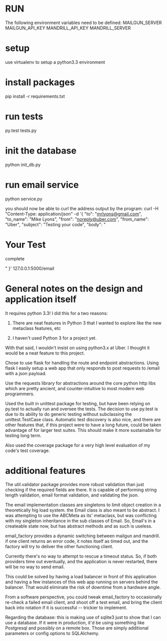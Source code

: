 # RUN
The following environment variables need to be defined:
    MAILGUN_SERVER
    MAILGUN_API_KEY
    MANDRILL_API_KEY
    MANDRILL_SERVER

# setup
use virtualenv to setup a python3.3 environment

# install packages
pip install -r requirements.txt

# run tests
py.test tests.py

# init the database
python init_db.py

# run email service
python service.py

you should now be able to curl the address output by the program:
    curl -H "Content-Type: application/json" -d '{ "to": "mrlyons@gmail.com", "to_name": "Mike Lyons", "from": "noreply@uber.com", "from_name": "Uber", "subject": "Testing your code", "body": "<h1>Your Test</h1><p>complete</p>" }' 127.0.0.1:5000/email

# General notes on the design and application itself

It requires python 3.3! I did this for a two reasons:
  1. There are neat features in Python 3 that I wanted to
     explore like the new metaclass features, etc

  2. I haven't used Python 3 for a project yet.

  With that said, I wouldn't insist on using python3.x at Uber. I
  thought it would be a neat feature to this project.

Chose to use flask for handling the route and endpoint abstractions.
Using flask I easily setup a web app that only responds to post requests
to /email with a json payload.

Use the requests library for abstractions around the core python http libs
which are pretty ancient, and counter-intuitive to most modern web programmers.

Used the built in unittest package for testing, but have been relying on
py.test to actually run and oversee the tests. The decision to use
py.test is due to its ability to do generic testing without subclassing
the unittest.TestCase class. Automatic test discovery is also nice, and there
are other features that, if this project were to have a long future, could be
taken advantage of for larger test suites. This should make it more sustainable
for testing long term.

Also used the coverage package for a very high level evaluation of my code's
test coverage.

# additional features
The util.validator package provides more robust validation than just checking
if the required fields are there. It is capable of performing string length
validation, email format validation, and validating the json.

The email implementation classes are singletons to limit object creation in a
theoretically hig load system. the Email class is also meant to be abstract. I was
attempting to use the ABCMeta as its' metaclass, but was conflicting with my singleton
inheritance in the sub classes of Email. So, Email's in a createable state now, but
has abstract methods and as such is useless.

email_factory provides a dynamic switching between mailgun and mandrill. if one
client returns an error code, it notes itself as timed out, and the factory will
try to deliver the other functioning client.

Currently there's no way to attempt to rescue a timeout status. So, if both providers
time out eventually, and the application is never restarted, there will be no way to
send email.

This could be solved by having a load balancer in front of this application
and having a few instances of this web app running on servers behind the balancer. That
would eliminate the risk of downtime from a hardware angle.

From a software perspective, you could tweak email_factory to occasionally re-check a failed
email client, and shoot off a test email, and bring the client back into rotation if it is
successful -- trickier to implement.

Regarding the database: this is making use of sqlite3 just to show that I can use a
database. If it were in production, it'd be using something like Postgresql and possibly
on a remote box. Those are simply additional parameters or config options to
SQLAlchemy.
